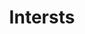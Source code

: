 ---
layout: page
title: Intersts
nav: true
nav_order: 6
dropdown: true
children: 
    - title: Cats
      permalink: /cats/
    - title: Soccers
      permalink: /soccers/
    - title: Music
      permalink: /music/
---